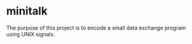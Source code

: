 # minitalk

The purpose of this project is to encode a small data exchange program using UNIX signals.
